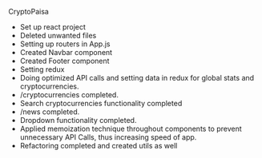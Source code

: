 CryptoPaisa
- Set up react project
- Deleted unwanted files
- Setting up routers in App.js
- Created Navbar component
- Created Footer component
- Setting redux
- Doing optimized API calls and setting data in redux for global stats and cryptocurrencies.
- /cryptocurrencies completed.
- Search cryptocurrencies functionality completed
- /news completed.
- Dropdown functionality completed.
- Applied memoization technique throughout components to prevent unnecessary API Calls, thus increasing speed of app.
- Refactoring completed and created utils as well

